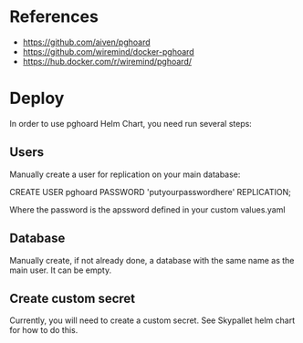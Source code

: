 # References

 - https://github.com/aiven/pghoard
 - https://github.com/wiremind/docker-pghoard
 - https://hub.docker.com/r/wiremind/pghoard/

# Deploy

In order to use pghoard Helm Chart, you need run several steps:

## Users

Manually create a user for replication on your main database:

   CREATE USER pghoard PASSWORD 'putyourpasswordhere' REPLICATION;

Where the password is the apssword defined in your custom values.yaml

## Database

Manually create, if not already done, a database with the same name as the main user. It can be empty.

## Create custom secret

Currently, you will need to create a custom secret. See Skypallet helm chart for how to do this.

